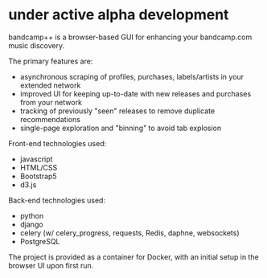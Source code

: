 # under active alpha development

bandcamp++ is a browser-based GUI for enhancing your bandcamp.com music discovery.

The primary features are:
- asynchronous scraping of profiles, purchases, labels/artists in your extended network
- improved UI for keeping up-to-date with new releases and purchases from your network
- tracking of previously "seen" releases to remove duplicate recommendations
- single-page exploration and "binning" to avoid tab explosion

Front-end technologies used:
- javascript
- HTML/CSS
- Bootstrap5
- d3.js

Back-end technologies used:
- python
- django
- celery (w/ celery_progress, requests, Redis, daphne, websockets)
- PostgreSQL

The project is provided as a container for Docker, with an initial setup in the browser UI upon first run.
